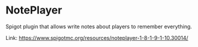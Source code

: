 # NotePlayer
Spigot plugin that allows write notes about players to remember everything.

Link: https://www.spigotmc.org/resources/noteplayer-1-8-1-9-1-10.30014/